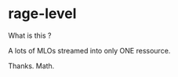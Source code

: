 # rage-level

What is this ?

<p> A lots of MLOs streamed into only ONE ressource. <p>

Thanks.
Math.















